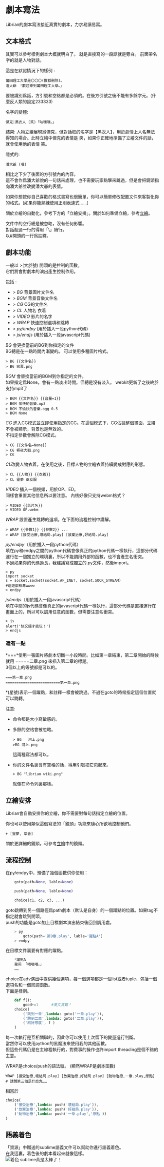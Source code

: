 # 劇本寫法
Librian的劇本寫法接近真實的劇本，力求易讀易寫。

## 文本格式

其實可以參考樣例劇本大概就明白了。
就是直接寫的一段話就是旁白。
前面帶名字的就是人物對話。

這是在默認情況下的樣例 :

    莆田理工大學是〇〇〇(數據刪除)。
    潘大爺 「歡迎來到莆田理工大學。」

要被識別爲話，方引號和空格都是必須的。在後方引號之後不能有多餘字元。(什麼反人類的設定233333)

名字的變體: 

    傑克|黑衣人 (笑)「咕嘿嘿。」

結果: 人物立繪展現爲傑克，但對話框的名字是【黑衣人】，用於劇情上人名無法得知的場合。此時立繪中傑克的表情是 笑，如果你正確地準備了立繪文件的話，就會使用他的表情 笑。

隱式的: 

    潘大爺 (嘆)

相比之下少了後面的方引號內的內容。   
這不會作爲潘大爺說的一句話來處理，也不需要玩家點擊來跳過，但是會把鏡頭指向潘大爺並改變潘大爺的表情。

如果你想按你自己喜歡的格式書寫也很簡單，你可以簡單修改配置文件來客製化你的格式。(如果你能熟練使用正則表達式……)

關於立繪的自動化，參考下方的「立繪安排」。關於如何準備立繪，參考[立繪](立繪.md)。

文件中的空行總是被忽略，沒有任何影響。   
對話超過一行的得用「\」續行。   
以#開頭的一行爲註釋。   

## 劇本功能

一般以 >(大於號) 開頭的是控制的函數。   
它們將會對劇本的演出產生控制作用。

包括 : 
 - *> BG* 背景圖片文件名   
 - *> BGM* 背景音樂文件名   
 - *> CG* CG的文件名   
 - *> CL* 人物名 衣着   
 - *> VIDEO* 影片的名字   
 - *> WRAP* 快速控制選項和跳轉   
 - *> py/endpy* (用於插入一段python代碼)    
 - *> js/endjs* (用於插入一段javascript代碼)    

*BG* 會更換當前的BG到你指定的文件   
BG總是在一點時間內漸變的。
可以使用多種圖片格式。
    
    > BG {{文件名}}
    > BG 家裏.png

*BGM* 會替換當前的BGM到你指定的文件。   
如果指定爲None，會有一點淡出時間。但總是沒有淡入。
webkit更新了之後終於支持mp3了

    > BGM {{文件名}} {{音量=1}}
    > BGM 愉快的音樂.mp3
    > BGM 不愉快的音樂.ogg 0.5
    > BGM None

*CG* 進入CG模式並立即使用指定的CG。在這個模式下，CG佔據整個畫面，立繪不會被顯示，背景也是無效的。   
不指定參數會解除CG模式。

    > CG {{文件名=None}}
    > CG 極夜大戰.png
    > CG

*CL*改變人物衣着。在使用之後，目標人物的立繪衣着持續變成對應的形態。

    > CL {{人物}} {{衣着}}
    > CL 靈夢 巫女服

*VIDEO* 插入一個視頻，用於OP、ED。   
同樣會重置其他信息所以要注意。
內核好像只支持webm格式？

    > VIDEO {{影片名}}
    > VIDEO OP.webm

*WRAP* 設置產生跳轉的選項。在下面的流程控制中講解。   

    > WRAP {{參數1}} {{參數2}} ... 
    > WRAP [接受治療,壞結局.play] [放棄治療,好結局.play]

*py/endpy*（用於插入一段python代碼）   
填在py和endpy之間的python代碼會像真正的python代碼一樣執行，這部分代碼運行在一個獨立的環境裏，所以不能調用外部的函數，也不會產生名衝突。  
不過如果你的代碼過長，我建議寫成獨立的.py文件，然後import。

    > py
    import socket
    s = socket.socket(socket.AF_INET, socket.SOCK_STREAM)
    #這遊戲有毒wwww
    > endpy

*js/endjs*（用於插入一段javascript代碼）   
填在中間的js代碼會像真正的javascript代碼一樣執行，這部分代碼是直接運行在畫面上的，所以可以調用任意的函數，但需要注意名衝突。

    > js
    alert('快交錢才能玩！')
    > endjs

### 還有一點

*===*使用一張圖片將劇本切斷一小段時間。比如第一章結束，第二章開始的時候就用 =====二章.png 來插入第二章的標題。   
3個以上的等號都是可以的。

    ===第一章.png
    =========================第一章.png

*(星號)表示一個躍點，和註釋一樣會被跳過。不過在goto的時候指定這個位置就可以跳轉。

注意: 
+ 命令都是大小寫敏感的。

+ 多餘的空格會被忽略。   

    ```
    > BG   河上.png
    >BG 河上.png
    ```

    這兩種寫法都可以。

+ 你的文件名裏含有空格的話，得用引號把它包起來。

    ```
    > BG "librian wiki.png" 
    ```

    就像在命令列裏那樣。
    
## 立繪安排

Librian會自動安排你的立繪，你不需要對每句話指定立繪的位置。

你也可以使用類似這個寫法的「鏡頭」功能來隨心所欲地控制他們。

    + [靈夢, 萃香]

關於更詳細的鏡頭，可參考[立繪](立繪.md)中的鏡頭。

## 流程控制

在py/endpy中，預備了幾個函數供你使用：
```python
    goto(path=None, lable=None)
  
    push(path=None, lable=None)
  
    choice(c1, c2, c3, ...)
```
goto跳轉到另一個路徑爲path劇本（默认是自身）的一個躍點的位置。如果tag不指定就會跳到開頭。   
push的功能是goto加上目標劇本演出結束後回到調用處。   
```python
    > py
        goto(path='第9章.play', lable='躍點A')
    > endpy
```
在目標文件裏要有對應的躍點。
```python
    *躍點A
    蘿莉 「喵喵喵。」
    ……
```

choice在adv演出中提供幾個選項，每一個選項都是一個list或者tuple，包括一個選項名和一個回調函數。   
下面是樣例。   
```python
    def f():
        good+=1      #英文真難！
    choice(
        ('跳到一章',lambda: goto('一章.play')),
        ('跳到二章',lambda: goto('二章.play')),
        ('刷好感度', f )
    )
```
每一次執行是互相關聯的，因此你可以使用上次留下的變量進行判斷。   
當然你可以使用python的黑魔法來使用我的其他函數。   
但這些代碼仍是在主線程執行的，對費事的操作也許import threading是個不錯的主意。

WRAP是choice/push的語法糖。
(顯然WRAP是劇本函數)

    WRAP [接受治療,壞結局.play] [放棄治療,好結局.play] [動物治療,一章.play,原點]
    # 話說第三個是什麼鬼……
相當於
```python
choice(
    ('接受治療',lambda: push('壞結局.play')),
    ('放棄治療',lambda: push('好結局.play')),
    ('動物治療',lambda: push('一章.play','原點'))
)
```

## 語義着色
「資源」中贈送的sublime語義文件可以幫助你進行語義着色。   
在我這裏，着色後的劇本看起來就像這樣。   
![着色](着色.png)
sublime真是太棒了！